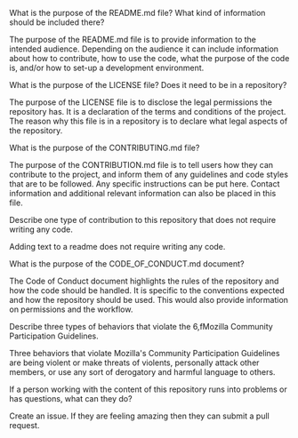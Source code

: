 What is the purpose of the README.md file? What kind of information should be included there?

The purpose of the README.md file is 
to provide information to the intended audience. Depending on the audience it can include information about how to contribute, how to use the code, what the purpose of the code is, and/or how to set-up a development environment.

What is the purpose of the LICENSE file? Does it need to be in a repository?

The purpose of the LICENSE file is to disclose the legal permissions the repository has. It is a declaration of the terms and conditions of the
project. The reason why this file is in a repository is to declare what legal aspects of the repository. 


What is the purpose of the CONTRIBUTING.md file?

The purpose of the CONTRIBUTION.md file is to tell users how they can contribute to the project, and inform them of any guidelines and code styles that are to be followed. Any specific instructions can be put here. Contact information and additional relevant information can also be placed in this file. 

Describe one type of contribution to this repository that does not require writing any code.

Adding text to a readme does not require writing any code.

What is the purpose of the CODE_OF_CONDUCT.md document?

The Code of Conduct document highlights the rules of the repository and how the code should be handled. It is specific to the conventions expected and how the repository should be used. This would also provide information on permissions and the workflow.

Describe three types of behaviors that violate the 6,fMozilla Community Participation Guidelines.

Three behaviors that violate Mozilla's Community Participation Guidelines are being violent or make threats of violents, personally attack other members, or use any sort of derogatory and harmful language to others.

If a person working with the content of this repository runs into problems or has questions, what can they do?

Create an issue. If they are feeling amazing then they can submit a pull request.
